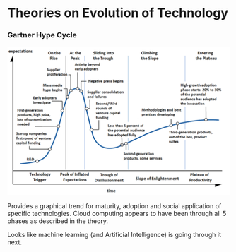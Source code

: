 # Theories on Evolution of Technology

### Gartner Hype Cycle

![image credit: Wikipedia](../.gitbook/assets/hype-cycle-general.png)

Provides a graphical trend for maturity, adoption and social application of specific technologies. Cloud computing appears to have been through all 5 phases as described in the theory.

Looks like machine learning \(and Artificial Intelligence\) is going through it next.


